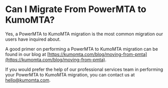 # Can I Migrate From PowerMTA to KumoMTA?

Yes, a PowerMTA to KumoMTA migration is the most common migration our users have inquired about.

A good primer on performing a PowerMTA to KumoMTA migration can be found in our blog at [https://kumomta.com/blog/moving-from-pmta](https://kumomta.com/blog/moving-from-pmta).

If you would prefer the help of our professional services team in performing your PowerMTA to KumoMTA migration, you can contact us at [hello@kumomta.com](mailto:hello@kumomta.com).